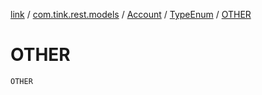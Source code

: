 [link](../../../index.md) / [com.tink.rest.models](../../index.md) / [Account](../index.md) / [TypeEnum](index.md) / [OTHER](./-o-t-h-e-r.md)

# OTHER

`OTHER`
